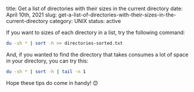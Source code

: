 title: Get a list of directories with their sizes in the current directory
date: April 10th, 2021
slug: get-a-list-of-directories-with-their-sizes-in-the-current-directory
category: UNIX
status: active

If you want to sizes of each directory in a list, try the following command:

```bash
du -sh * | sort -h >> directories-sorted.txt
```

And, if you wanted to find the directory that takes consumes a lot of space in your directory, you can try this:

```bash
du -sh * | sort -h | tail -n 1
```

Hope these tips do come in handy! &#x1F60A;